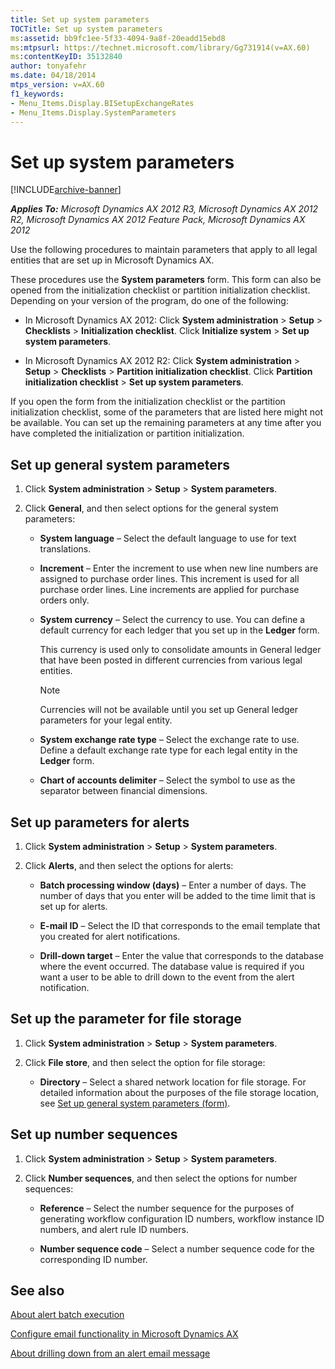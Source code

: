 ```yaml
---
title: Set up system parameters
TOCTitle: Set up system parameters
ms:assetid: bb9fc1ee-5f33-4094-9a8f-20eadd15ebd8
ms:mtpsurl: https://technet.microsoft.com/library/Gg731914(v=AX.60)
ms:contentKeyID: 35132840
author: tonyafehr
ms.date: 04/18/2014
mtps_version: v=AX.60
f1_keywords:
- Menu_Items.Display.BISetupExchangeRates
- Menu_Items.Display.SystemParameters
---
```


# Set up system parameters 


[!INCLUDE[archive-banner](includes/archive-banner.md)]


_**Applies To:** Microsoft Dynamics AX 2012 R3, Microsoft Dynamics AX 2012 R2, Microsoft Dynamics AX 2012 Feature Pack, Microsoft Dynamics AX 2012_

Use the following procedures to maintain parameters that apply to all legal entities that are set up in Microsoft Dynamics AX.

These procedures use the **System parameters** form. This form can also be opened from the initialization checklist or partition initialization checklist. Depending on your version of the program, do one of the following:

  - In Microsoft Dynamics AX 2012: Click **System administration** \> **Setup** \> **Checklists** \> **Initialization checklist**. Click **Initialize system** \> **Set up system parameters**.

  - In Microsoft Dynamics AX 2012 R2: Click **System administration** \> **Setup** \> **Checklists** \> **Partition initialization checklist**. Click **Partition initialization checklist** \> **Set up system parameters**.

If you open the form from the initialization checklist or the partition initialization checklist, some of the parameters that are listed here might not be available. You can set up the remaining parameters at any time after you have completed the initialization or partition initialization.

## Set up general system parameters

1.  Click **System administration** \> **Setup** \> **System parameters**.

2.  Click **General**, and then select options for the general system parameters:
    
      - **System language** – Select the default language to use for text translations.
    
      - **Increment** – Enter the increment to use when new line numbers are assigned to purchase order lines. This increment is used for all purchase order lines. Line increments are applied for purchase orders only.
    
      - **System currency** – Select the currency to use. You can define a default currency for each ledger that you set up in the **Ledger** form.
        
        This currency is used only to consolidate amounts in General ledger that have been posted in different currencies from various legal entities.
        

        > [!NOTE]
        > <P>Currencies will not be available until you set up General ledger parameters for your legal entity.</P>

    
      - **System exchange rate type** – Select the exchange rate to use. Define a default exchange rate type for each legal entity in the **Ledger** form.
    
      - **Chart of accounts delimiter** – Select the symbol to use as the separator between financial dimensions.

## Set up parameters for alerts

1.  Click **System administration** \> **Setup** \> **System parameters**.

2.  Click **Alerts**, and then select the options for alerts:
    
      - **Batch processing window (days)** – Enter a number of days. The number of days that you enter will be added to the time limit that is set up for alerts.
    
      - **E-mail ID** – Select the ID that corresponds to the email template that you created for alert notifications.
    
      - **Drill-down target** – Enter the value that corresponds to the database where the event occurred. The database value is required if you want a user to be able to drill down to the event from the alert notification.

## Set up the parameter for file storage

1.  Click **System administration** \> **Setup** \> **System parameters**.

2.  Click **File store**, and then select the option for file storage:
    
      - **Directory** – Select a shared network location for file storage. For detailed information about the purposes of the file storage location, see [Set up general system parameters (form)](https://technet.microsoft.com/library/hh209515\(v=ax.60\)).

## Set up number sequences

1.  Click **System administration** \> **Setup** \> **System parameters**.

2.  Click **Number sequences**, and then select the options for number sequences:
    
      - **Reference** – Select the number sequence for the purposes of generating workflow configuration ID numbers, workflow instance ID numbers, and alert rule ID numbers.
    
      - **Number sequence code** – Select a number sequence code for the corresponding ID number.

## See also

[About alert batch execution](about-alert-batch-execution.md)

[Configure email functionality in Microsoft Dynamics AX](configure-email-functionality-in-microsoft-dynamics-ax.md)

[About drilling down from an alert email message](about-drilling-down-from-an-alert-email-message.md)

  


